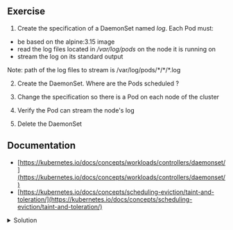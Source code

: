 ## Exercise

1. Create the specification of a DaemonSet named *log*. Each Pod must:
- be based on the alpine:3.15 image
- read the log files located in */var/log/pods* on the node it is running on
- stream the log on its standard output

Note: path of the log files to stream is /var/log/pods/\*/\*/\*.log

2. Create the DaemonSet. Where are the Pods scheduled ? 

3. Change the specification so there is a Pod on each node of the cluster

4. Verify the Pod can stream the node's log

5. Delete the DaemonSet

## Documentation

- [https://kubernetes.io/docs/concepts/workloads/controllers/daemonset/](https://kubernetes.io/docs/concepts/workloads/controllers/daemonset/)
- [https://kubernetes.io/docs/concepts/scheduling-eviction/taint-and-toleration/](https://kubernetes.io/docs/concepts/scheduling-eviction/taint-and-toleration/)

<details>
  <summary markdown="span">Solution</summary>

1. Create the specification of a DaemonSet named *log*. Each Pod must:
- be based on the alpine:3.15 image
- read the log files located in */var/log/pods* on the node it is running on
- stream the log on its standard output

As it is not possible to create a DaemonSet directly with kubectl, we start by creating a Deployment

```
k create deploy log --image=alpine:3.15 --dry-run=client -o yaml > spec.yaml
```

Then we modify the Deployment to change it into a DaemonSet:
- modification of the *kind* from Deployment to DaemonSet
- removal of the *replicas* and *strategy* properties

```
apiVersion: apps/v1
kind: DaemonSet
metadata:
  labels:
    app: log
  name: log
spec:
  selector:
    matchLabels:
      app: log
  template:
    metadata:
      labels:
        app: log
    spec:
      containers:
      - image: alpine:3.15
        name: alpine
```

Next we add a volume which gives access to the */var/log/pods* folder of the node

```
apiVersion: apps/v1
kind: DaemonSet
metadata:
  labels:
    app: log
  name: log
spec:
  selector:
    matchLabels:
      app: log
  template:
    metadata:
      labels:
        app: log
    spec:
      containers:
      - image: alpine:3.15
        name: alpine
      volumes:
      - name: varlogpods
        hostPath:
          path: /var/log/pods
```

Then we mount the volume into the filesystem of the alpine container in */var/log/pods*

```
apiVersion: apps/v1
kind: DaemonSet
metadata:
  labels:
    app: log
  name: log
spec:
  selector:
    matchLabels:
      app: log
  template:
    metadata:
      labels:
        app: log
    spec:
      containers:
      - image: alpine:3.15
        name: alpine
        volumeMounts:
        - name: varlogpods
          mountPath: /var/log/pods
      volumes:
      - name: varlogpods
        hostPath:
          path: /var/log/pods
  
```

Finally we define the command which reads the logs and stream them:

```
apiVersion: apps/v1
kind: DaemonSet
metadata:
  labels:
    app: log
  name: log
spec:
  selector:
    matchLabels:
      app: log
  template:
    metadata:
      labels:
        app: log
    spec:
      containers:
      - image: alpine:3.15
        name: alpine
        command:
        - "/bin/sh"
        - "-c"
        - "tail -f /var/log/pods/*/*/*.log"
        volumeMounts:
        - name: varlogpods
          mountPath: /var/log/pods
      volumes:
      - name: varlogpods
        hostPath:
          path: /var/log/pods
```

2. Create the DaemonSet. Where are the Pods scheduled ? 

Creation of the DaemonSet

```
k apply -f spec.yaml
```

Listing the Pods, we can see there is no Pod on the controlplane node:

```
k get po -o wide
log-2tzzd   1/1     Running       0          17s   10.38.0.3   worker2   <none>           <none>
log-smtmn   1/1     Running       0          17s   10.32.0.4   worker1   <none>           <none>
```

This is due to the controlplane's taint that the Pod does not tolerate. The command below shows the key and effect of that taint (you might need to install jq if it's not already on your machine):

```
k get no controlplane -o jsonpath={.spec.taints} | jq
[
  {
    "effect": "NoSchedule",
    "key": "node-role.kubernetes.io/control-plane"
  }
]
```

3. Change the specification so there is a Pod on each node of the cluster

We add the toleration so a Pod of the DaemonSet can also be scheduled on the controlplane node:

```
apiVersion: apps/v1
kind: DaemonSet
metadata:
  labels:
    app: log
  name: log
spec:
  selector:
    matchLabels:
      app: log
  template:
    metadata:
      labels:
        app: log
    spec:
      tolerations:
      - key: node-role.kubernetes.io/control-plane
        effect: NoSchedule
      containers:
      - image: alpine:3.15
        name: alpine
        command:
        - "/bin/sh"
        - "-c"
        - "tail -f /var/log/pods/*/*/*.log"
        volumeMounts:
        - name: varlogpods
          mountPath: /var/log/pods
      volumes:
      - name: varlogpods
        hostPath:
          path: /var/log/pods
```

Applying the new specification

```
k apply -f spec.yaml
```

There is now one Pod per node:

```
k get po -o wide
log-2l2zz   1/1     Running   0          72s   10.40.0.1   controlplane    <none>           <none>
log-676qv   1/1     Running   0          37s   10.32.0.3   worker1         <none>           <none>
log-m8q56   1/1     Running   0          5s    10.38.0.3   worker2         <none>           <none>
```

4. Verify the Pod can stream the node's log

Get the log of one of the DaemonSet's Pod:

```
k logs 2l2zz
```

Or the logs of all DaemonSet Pods at once

```
k logs ds/log
```

5. Delete the DaemonSet

```
k delete ds log
```

</details>

